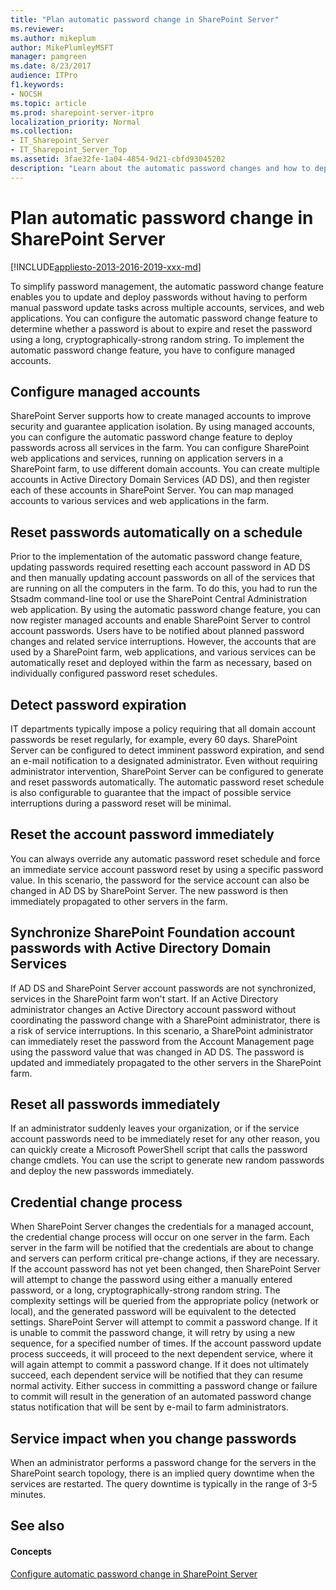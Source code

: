 ```yaml
---
title: "Plan automatic password change in SharePoint Server"
ms.reviewer: 
ms.author: mikeplum
author: MikePlumleyMSFT
manager: pamgreen
ms.date: 8/23/2017
audience: ITPro
f1.keywords:
- NOCSH
ms.topic: article
ms.prod: sharepoint-server-itpro
localization_priority: Normal
ms.collection:
- IT_Sharepoint_Server
- IT_Sharepoint_Server_Top
ms.assetid: 3fae32fe-1a04-4854-9d21-cbfd93045202
description: "Learn about the automatic password changes and how to deploy them in SharePoint Server."
---
```


# Plan automatic password change in SharePoint Server

[!INCLUDE[appliesto-2013-2016-2019-xxx-md](../includes/appliesto-2013-2016-2019-xxx-md.md)]
  
To simplify password management, the automatic password change feature enables you to update and deploy passwords without having to perform manual password update tasks across multiple accounts, services, and web applications. You can configure the automatic password change feature to determine whether a password is about to expire and reset the password using a long, cryptographically-strong random string. To implement the automatic password change feature, you have to configure managed accounts.
  
    
## Configure managed accounts
<a name="configure"> </a>

SharePoint Server supports how to create managed accounts to improve security and guarantee application isolation. By using managed accounts, you can configure the automatic password change feature to deploy passwords across all services in the farm. You can configure SharePoint web applications and services, running on application servers in a SharePoint farm, to use different domain accounts. You can create multiple accounts in Active Directory Domain Services (AD DS), and then register each of these accounts in SharePoint Server. You can map managed accounts to various services and web applications in the farm.
  
## Reset passwords automatically on a schedule
<a name="Reset"> </a>

Prior to the implementation of the automatic password change feature, updating passwords required resetting each account password in AD DS and then manually updating account passwords on all of the services that are running on all the computers in the farm. To do this, you had to run the Stsadm command-line tool or use the SharePoint Central Administration web application. By using the automatic password change feature, you can now register managed accounts and enable SharePoint Server to control account passwords. Users have to be notified about planned password changes and related service interruptions. However, the accounts that are used by a SharePoint farm, web applications, and various services can be automatically reset and deployed within the farm as necessary, based on individually configured password reset schedules.
  
## Detect password expiration
<a name="Detect"> </a>

IT departments typically impose a policy requiring that all domain account passwords be reset regularly, for example, every 60 days. SharePoint Server can be configured to detect imminent password expiration, and send an e-mail notification to a designated administrator. Even without requiring administrator intervention, SharePoint Server can be configured to generate and reset passwords automatically. The automatic password reset schedule is also configurable to guarantee that the impact of possible service interruptions during a password reset will be minimal.
  
## Reset the account password immediately
<a name="ResetImmediately"> </a>

You can always override any automatic password reset schedule and force an immediate service account password reset by using a specific password value. In this scenario, the password for the service account can also be changed in AD DS by SharePoint Server. The new password is then immediately propagated to other servers in the farm.
  
## Synchronize SharePoint Foundation account passwords with Active Directory Domain Services
<a name="Synchronize"> </a>

If AD DS and SharePoint Server account passwords are not synchronized, services in the SharePoint farm won't start. If an Active Directory administrator changes an Active Directory account password without coordinating the password change with a SharePoint administrator, there is a risk of service interruptions. In this scenario, a SharePoint administrator can immediately reset the password from the Account Management page using the password value that was changed in AD DS. The password is updated and immediately propagated to the other servers in the SharePoint farm.
  
## Reset all passwords immediately
<a name="ResetAllPwd"> </a>

If an administrator suddenly leaves your organization, or if the service account passwords need to be immediately reset for any other reason, you can quickly create a Microsoft PowerShell script that calls the password change cmdlets. You can use the script to generate new random passwords and deploy the new passwords immediately.
  
## Credential change process
<a name="Credentials"> </a>

When SharePoint Server changes the credentials for a managed account, the credential change process will occur on one server in the farm. Each server in the farm will be notified that the credentials are about to change and servers can perform critical pre-change actions, if they are necessary. If the account password has not yet been changed, then SharePoint Server will attempt to change the password using either a manually entered password, or a long, cryptographically-strong random string. The complexity settings will be queried from the appropriate policy (network or local), and the generated password will be equivalent to the detected settings. SharePoint Server will attempt to commit a password change. If it is unable to commit the password change, it will retry by using a new sequence, for a specified number of times. If the account password update process succeeds, it will proceed to the next dependent service, where it will again attempt to commit a password change. If it does not ultimately succeed, each dependent service will be notified that they can resume normal activity. Either success in committing a password change or failure to commit will result in the generation of an automated password change status notification that will be sent by e-mail to farm administrators. 
  
## Service impact when you change passwords
<a name="ServiceImpact"> </a>

 When an administrator performs a password change for the servers in the SharePoint search topology, there is an implied query downtime when the services are restarted. The query downtime is typically in the range of 3-5 minutes. 
  
## See also
<a name="ServiceImpact"> </a>

#### Concepts

[Configure automatic password change in SharePoint Server](../administration/configure-automatic-password-change.md)


